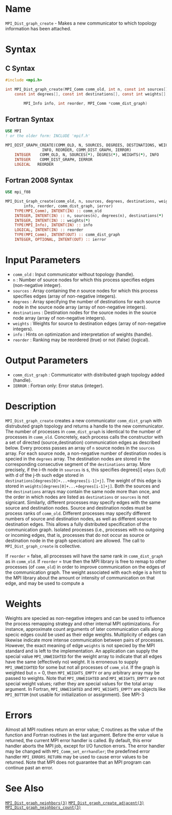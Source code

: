 # Name

`MPI_Dist_graph_create` - Makes a new communicator to which topology
information has been attached.

# Syntax

## C Syntax

```c
#include <mpi.h>

int MPI_Dist_graph_create(MPI_Comm comm_old, int n, const int sources[],
    const int degrees[], const int destinations[], const int weights[],

        MPI_Info info, int reorder, MPI_Comm *comm_dist_graph)
```

## Fortran Syntax

```fortran
USE MPI
! or the older form: INCLUDE 'mpif.h'

MPI_DIST_GRAPH_CREATE(COMM_OLD, N, SOURCES, DEGREES, DESTINATIONS, WEIGHTS,
                INFO, REORDER, COMM_DIST_GRAPH, IERROR)
    INTEGER    COMM_OLD, N, SOURCES(*), DEGRES(*), WEIGHTS(*), INFO
    INTEGER    COMM_DIST_GRAPH, IERROR
    LOGICAL   REORDER
```

## Fortran 2008 Syntax

```fortran
USE mpi_f08

MPI_Dist_Graph_create(comm_old, n, sources, degrees, destinations, weights,
        info, reorder, comm_dist_graph, ierror)
    TYPE(MPI_Comm), INTENT(IN) :: comm_old
    INTEGER, INTENT(IN) :: n, sources(n), degrees(n), destinations(*)
    INTEGER, INTENT(IN) :: weights(*)
    TYPE(MPI_Info), INTENT(IN) :: info
    LOGICAL, INTENT(IN) :: reorder
    TYPE(MPI_Comm), INTENT(OUT) :: comm_dist_graph
    INTEGER, OPTIONAL, INTENT(OUT) :: ierror
```


# Input Parameters

* `comm_old` : Input communicator without topology (handle).
* `n` : Number of source nodes for which this process specifies edges
(non-negative integer).
* `sources` : Array containing the *n* source nodes for which this process
specifies edges (array of non-negative integers).
* `degrees` : Array specifying the number of destinations for each source node in
the source node array (array of non-negative integers).
* `destinations` : Destination nodes for the source nodes in the source node array
(array of non-negative integers).
* `weights` : Weights for source to destination edges (array of non-negative
integers).
* `info` : Hints on optimization and interpretation of weights (handle).
* `reorder` : Ranking may be reordered (true) or not (false) (logical).

# Output Parameters

* `comm_dist_graph` : Communicator with distributed graph topology added (handle).
* `IERROR` : Fortran only: Error status (integer).

# Description

`MPI_Dist_graph_create` creates a new communicator `comm_dist_graph` with
distrubuted graph topology and returns a handle to the new communicator.
The number of processes in `comm_dist_graph` is identical to the number
of processes in `comm_old`. Concretely, each process calls the
constructor with a set of directed (source,destination) communication
edges as described below. Every process passes an array of `n` source
nodes in the `sources` array. For each source node, a non-negative
number of destination nodes is specied in the `degrees` array. The
destination nodes are stored in the corresponding consecutive segment of
the `destinations` array. More precisely, if the i-th node in `sources` is
s, this specifies degrees[i] `edges` (s,d) with d of the j-th such
edge stored in `destinations[degrees[0]+...+degrees[i-1]+j]`.
The weight of this edge is stored in
`weights[degrees[0]+...+degrees[i-1]+j]`. Both the sources
and the `destinations` arrays may contain the same node more than once,
and the order in which nodes are listed as `destinations` or `sources` is
not signicant. Similarly, different processes may specify edges with the
same source and destination nodes. Source and destination nodes must be
process ranks of `comm_old`. Different processes may specify different
numbers of source and destination nodes, as well as different source to
destination edges. This allows a fully distributed specification of the
communication graph. Isolated processes (i.e., processes with no
outgoing or incoming edges, that is, processes that do not occur as
source or destination node in the graph specication) are allowed. The
call to `MPI_Dist_graph_create` is collective.

If `reorder` = false, all processes will have the same rank in
`comm_dist_graph` as in `comm_old`. If `reorder` = true then the MPI library
is free to remap to other processes (of `comm_old`) in order to improve
communication on the edges of the communication graph. The weight
associated with each edge is a hint to the MPI library about the amount
or intensity of communication on that edge, and may be used to compute a

# Weights

Weights are specied as non-negative integers and can be used to
influence the process remapping strategy and other internal MPI
optimizations. For instance, approximate count arguments of later
communication calls along specic edges could be used as their edge
weights. Multiplicity of edges can likewise indicate more intense
communication between pairs of processes. However, the exact meaning of
edge `weights` is not specied by the MPI standard and is left to the
implementation. An application can supply the special value
`MPI_UNWEIGHTED` for the weight array to indicate that all edges have the
same (effectively no) weight. It is erroneous to supply `MPI_UNWEIGHTED`
for some but not all processes of `comm_old`. If the graph is weighted but
`n` = 0, then `MPI_WEIGHTS_EMPTY` or any arbitrary array may be passed to
weights. Note that `MPI_UNWEIGHTED` and `MPI_WEIGHTS_EMPTY` are not special
weight values; rather they are special values for the total array
argument. In Fortran, `MPI_UNWEIGHTED` and `MPI_WEIGHTS_EMPTY` are objects
like `MPI_BOTTOM` (not usable for initialization or assignment). See MPI-3

# Errors

Almost all MPI routines return an error value; C routines as the value
of the function and Fortran routines in the last argument.
Before the error value is returned, the current MPI error handler is
called. By default, this error handler aborts the MPI job, except for
I/O function errors. The error handler may be changed with
`MPI_Comm_set_errhandler`; the predefined error handler `MPI_ERRORS_RETURN`
may be used to cause error values to be returned. Note that MPI does not
guarantee that an MPI program can continue past an error.

# See Also

[`MPI_Dist_graph_neighbors(3)`](./?file=MPI_Dist_graph_neighbors.md)
[`MPI_Dist_graph_create_adjacent(3)`](./?file=MPI_Dist_graph_create_adjacent.md)
[`MPI_Dist_graph_neighbors_count(3)`](./?file=MPI_Dist_graph_neighbors_count.md)
